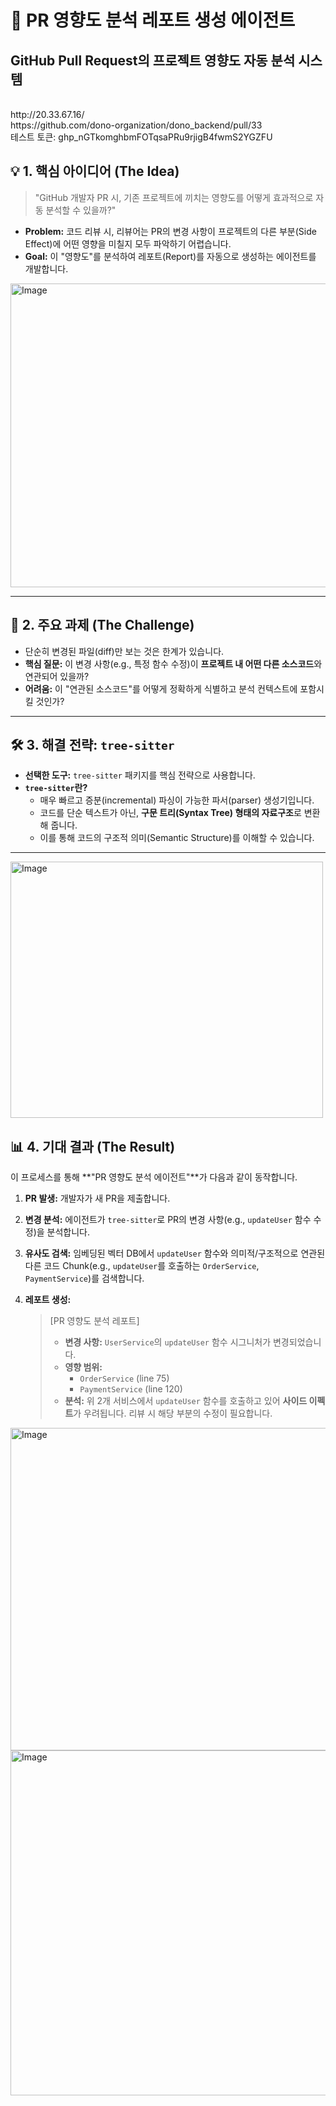 # 🚀 PR 영향도 분석 레포트 생성 에이전트

**GitHub Pull Request의 프로젝트 영향도 자동 분석 시스템**
---
</br>
http://20.33.67.16/
</br>
https://github.com/dono-organization/dono_backend/pull/33
</br>
테스트 토큰: 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


## 💡 1. 핵심 아이디어 (The Idea)

> "GitHub 개발자 PR 시,
기존 프로젝트에 끼치는 영향도를
어떻게 효과적으로 자동 분석할 수 있을까?"
> 
- **Problem:** 코드 리뷰 시, 리뷰어는 PR의 변경 사항이 프로젝트의 다른 부분(Side Effect)에 어떤 영향을 미칠지 모두 파악하기 어렵습니다.
- **Goal:** 이 "영향도"를 분석하여 레포트(Report)를 자동으로 생성하는 에이전트를 개발합니다.

<img width="757" height="486" alt="Image" src="https://github.com/user-attachments/assets/260d665a-3921-4b79-b406-3bf1d9fd1aef" />

---

## 🎯 2. 주요 과제 (The Challenge)

- 단순히 변경된 파일(diff)만 보는 것은 한계가 있습니다.
- **핵심 질문:** 이 변경 사항(e.g., 특정 함수 수정)이 **프로젝트 내 어떤 다른 소스코드**와 연관되어 있을까?
- **어려움:** 이 "연관된 소스코드"를 어떻게 정확하게 식별하고 분석 컨텍스트에 포함시킬 것인가?

---

## 🛠️ 3. 해결 전략: `tree-sitter`

- **선택한 도구:** `tree-sitter` 패키지를 핵심 전략으로 사용합니다.
- **`tree-sitter`란?**
    - 매우 빠르고 증분(incremental) 파싱이 가능한 파서(parser) 생성기입니다.
    - 코드를 단순 텍스트가 아닌, **구문 트리(Syntax Tree) 형태의 자료구조**로 변환해 줍니다.
    - 이를 통해 코드의 구조적 의미(Semantic Structure)를 이해할 수 있습니다.


---
<img width="500" height="410" alt="Image" src="https://github.com/user-attachments/assets/a8dce68d-c878-4873-b0bb-58a36887c7ce" />


## 📊 4. 기대 결과 (The Result)

이 프로세스를 통해 **"PR 영향도 분석 에이전트"**가 다음과 같이 동작합니다.

1. **PR 발생:** 개발자가 새 PR을 제출합니다.
2. **변경 분석:** 에이전트가 `tree-sitter`로 PR의 변경 사항(e.g., `updateUser` 함수 수정)을 분석합니다.
3. **유사도 검색:** 임베딩된 벡터 DB에서 `updateUser` 함수와 의미적/구조적으로 연관된 다른 코드 Chunk(e.g., `updateUser`를 호출하는 `OrderService`, `PaymentService`)를 검색합니다.
4. **레포트 생성:**
    
    > [PR 영향도 분석 레포트]
    > 
    > - **변경 사항:** `UserService`의 `updateUser` 함수 시그니처가 변경되었습니다.
    > - **영향 범위:**
    >     - `OrderService` (line 75)
    >     - `PaymentService` (line 120)
    > - **분석:** 위 2개 서비스에서 `updateUser` 함수를 호출하고 있어 **사이드 이펙트**가 우려됩니다. 리뷰 시 해당 부분의 수정이 필요합니다.

<img width="1512" height="516" alt="Image" src="https://github.com/user-attachments/assets/9256c4b9-6a28-4403-bfca-8d5c70a827d5" />

<img width="524" height="552" alt="Image" src="https://github.com/user-attachments/assets/c9567fb2-a589-4efd-9764-00b384789fdb" />
